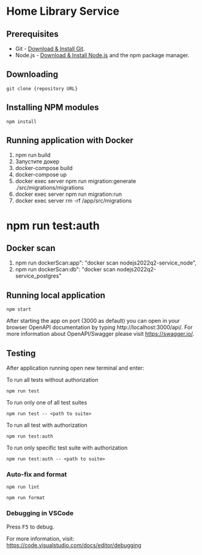 # Home Library Service

## Prerequisites

- Git - [Download & Install Git](https://git-scm.com/downloads).
- Node.js - [Download & Install Node.js](https://nodejs.org/en/download/) and the npm package manager.

## Downloading

```
git clone {repository URL}
```

## Installing NPM modules

```
npm install
```

## Running application with Docker

1. npm run build
2. Запустите докер
3. docker-compose build
4. docker-compose up
5. docker exec server npm run migration:generate ./src/migrations/migrations
6. docker exec server npm run migration:run 
7. docker exec server rm -rf /app/src/migrations

# npm run test:auth

## Docker scan

1. npm run dockerScan:app": "docker scan nodejs2022q2-service_node",
2. npm run dockerScan:db": "docker scan nodejs2022q2-service_postgres"


## Running local application

```
npm start
```

After starting the app on port (3000 as default) you can open
in your browser OpenAPI documentation by typing http://localhost:3000/api/.
For more information about OpenAPI/Swagger please visit https://swagger.io/.

## Testing

After application running open new terminal and enter:

To run all tests without authorization

```
npm run test
```

To run only one of all test suites

```
npm run test -- <path to suite>
```

To run all test with authorization

```
npm run test:auth
```

To run only specific test suite with authorization

```
npm run test:auth -- <path to suite>
```

### Auto-fix and format

```
npm run lint
```

```
npm run format
```

### Debugging in VSCode

Press <kbd>F5</kbd> to debug.

For more information, visit: https://code.visualstudio.com/docs/editor/debugging
